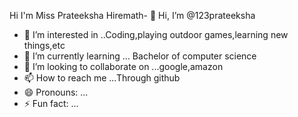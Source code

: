 Hi I'm Miss Prateeksha Hiremath- 👋 Hi, I’m @123prateeksha
- 👀 I’m interested in ..Coding,playing outdoor games,learning new things,etc
- 🌱 I’m currently learning ... Bachelor of computer science 
- 💞️ I’m looking to collaborate on ...google,amazon
- 📫 How to reach me ...Through github 
- 😄 Pronouns: ...
- ⚡ Fun fact: ...

<!---
123prateeksha/123prateeksha is a ✨ special ✨ repository because its `README.md` (this file) appears on your GitHub profile.
You can click the Preview link to take a look at your changes.
--->
